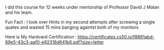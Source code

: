 I did this course for 12 weeks under mentorship of Professor David J Malan and his team.

Fun Fact : I look over Hints in my second attempts after screwing a single quates and wasted 15 mins banging againtst both of my monitors

Here is My Hardvard Certification : https://certificates.cs50.io/f8891abd-69e5-43c3-aaf0-e92316d641b6.pdf?size=letter
